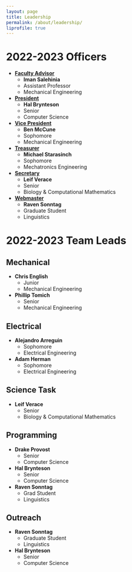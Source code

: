 ```yaml
---
layout: page 
title: Leadership
permalink: /about/leadership/
liprofile: true
---
```

# 2022-2023 Officers
* **<u>Faculty Advisor</u>**
  * **Iman Salehinia**
  * Assistant Professor
  * Mechanical Engineering
* **<u>President</u>**
  * **Hal Brynteson**
  * Senior
  * Computer Science
* **<u>Vice President</u>**
  * **Ben McCune**
  * Sophomore
  * Mechanical Engineering
* **<u>Treasurer</u>**
  * **Michael Starasinch**
  * Sophomore
  * Mechatronics Engineering
* **<u>Secretary</u>**
  * **Leif Verace**
  * Senior
  * Biology & Computational Mathematics
* **<u>Webmaster</u>**
  * **Raven Sonntag**
  * Graduate Student
  * Linguistics

# 2022-2023 Team Leads
## Mechanical
* **Chris English**
  * Junior
  * Mechanical Engineering
* **Phillip Tomich**
  * Senior
  * Mechanical Engineering


## Electrical
* **Alejandro Arreguin**
  * Sophomore
  * Electrical Engineering
* **Adam Herman**
  * Sophomore
  * Electrical Engineering


## Science Task
* **Leif Verace**
  * Senior
  * Biology & Computational Mathematics


## Programming
* **Drake Provost**
  * Senior
  * Computer Science
* **Hal Brynteson**
  * Senior
  * Computer Science
* **Raven Sonntag**
  * Grad Student
  * Linguistics


## Outreach
* **Raven Sonntag**
  * Graduate Student
  * Linguistics
* **Hal Brynteson**
  * Senior
  * Computer Science
